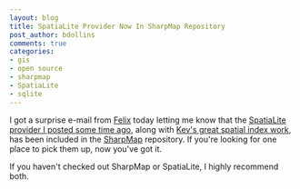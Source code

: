 ```yaml
---
layout: blog
title: SpatiaLite Provider Now In SharpMap Repository
post_author: bdollins
comments: true
categories:
- gis
- open source
- sharpmap
- SpatiaLite
- sqlite
---
```


I got a surprise e-mail from <a href="http://www.codeplex.com/site/users/view/FObermaier">Felix</a> today letting me know that the <a href="http://www.gaia-gis.it/spatialite/">SpatiaLite</a> <a href="http://geobabble.wordpress.com/2009/04/11/spatialite-provider-code-for-sharpmap-09/">provider I posted some time ago</a>, along with <a href="http://">Kev's great spatial index work</a>, has been included in the <a href="http://sharpmap.codeplex.com">SharpMap</a> repository. If you're looking for one place to pick them up, now you've got it.

If you haven't checked out SharpMap or SpatiaLite, I highly recommend both.